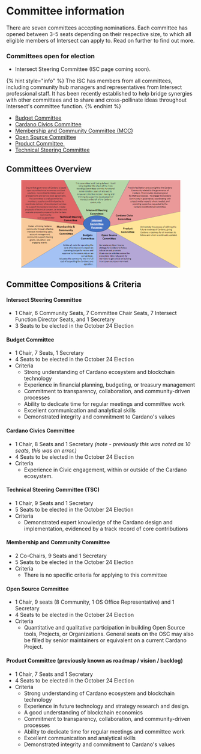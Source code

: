 # Committee information

There are seven committees accepting nominations. Each committee has opened between 3-5 seats depending on their respective size, to which all eligible members of Intersect can apply to. Read on further to find out more.

### Committees open for election

* Intersect Steering Committee (ISC page coming soon).

{% hint style="info" %}
The ISC has members from all committees, including community hub managers and representatives from Intersect professional staff. It has been recently established to help bridge synergies with other committees and to share and cross-pollinate ideas throughout Intersect's committee function.
{% endhint %}

* [Budget Committee](https://committees.docs.intersectmbo.org/v/intersect-budget-committee)
* [​Cardano Civics Committee](https://committees.docs.intersectmbo.org/v/intersect-civics-committee)
* [​Membership and Community Committee (MCC)​](https://committees.docs.intersectmbo.org/v/intersect-membership-and-community-committee-mcc)
* [​Open Source Committee​](https://committees.docs.intersectmbo.org/v/intersect-open-source-committee)
* ​[Product  Committee ](https://app.gitbook.com/o/Prbm1mtkwSsGWSvG1Bfd/s/K7cBOo8O1BpQ2uwlq0BE/)​
* [​Technical Steering Committee](https://committees.docs.intersectmbo.org/v/intersect-technical-steering-committee)

## Committees Overview

<figure><img src="../../.gitbook/assets/image (6).png" alt=""><figcaption></figcaption></figure>

## Committee Compositions & Criteria&#x20;

#### Intersect Steering Committee

* 1 Chair, 6 Community Seats, 7 Committee Chair Seats, 7 Intersect Function Director Seats, and 1 Secretary
* 3 Seats to be elected in the October 24 Election

#### &#x20;Budget Committee&#x20;

* 1 Chair, 7 Seats, 1 Secretary
* 4 Seats to be elected in the October 24 Election
* Criteria
  * Strong understanding of Cardano ecosystem and blockchain technology
  * Experience in financial planning, budgeting, or treasury management
  * Commitment to transparency, collaboration, and community-driven processes
  * Ability to dedicate time for regular meetings and committee work
  * Excellent communication and analytical skills
  * Demonstrated integrity and commitment to Cardano's values

#### Cardano Civics Committee

* 1 Chair, 8 Seats and 1 Secretary _(note - previously this was noted as 10 seats, this was an error.)_
* 4 Seats to be elected in the October 24 Election
* Criteria
  * Experience in Civic engagement, within or outside of the Cardano ecosystem.

#### Technical Steering Committee (TSC)

* 1 Chair, 9 Seats and 1 Secretary
* 5 Seats to be elected in the October 24 Election
* Criteria
  * Demonstrated expert knowledge of the Cardano design and implementation, evidenced by a track record of core contributions

#### Membership and Community Committee

* 2 Co-Chairs, 9 Seats and 1 Secretary
* 5 Seats to be elected in the October 24 Election
* Criteria
  *   There is no specific criteria for applying to this committee



#### Open Source Committee

* 1 Chair, 9 seats (8 Community, 1 OS Office Representative) and 1 Secretary
* 4 Seats to be elected in the October 24 Election
* Criteria
  * Quantitative and qualitative participation in building Open Source tools, Projects, or Organizations. General seats on the OSC may also be filled by senior maintainers or equivalent on a current Cardano Project.

#### Product Committee (previously known as roadmap / vision / backlog)

* 1 Chair, 7 Seats and 1 Secretary
* 4 Seats to be elected in the October 24 Election
* Criteria
  * Strong understanding of Cardano ecosystem and blockchain technology
  * Experience in future technology and strategy research and design.
  * A good understanding of blockchain economics&#x20;
  * Commitment to transparency, collaboration, and community-driven processes
  * Ability to dedicate time for regular meetings and committee work
  * Excellent communication and analytical skills
  * Demonstrated integrity and commitment to Cardano's values
